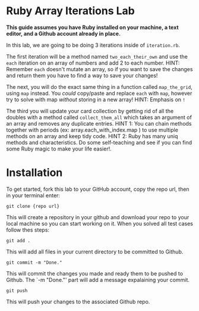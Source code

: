 # Ruby Array Iterations Lab
<strong>This guide assumes you have Ruby installed on your machine, a text editor, and a Github account already in place.</strong>

In this lab, we are going to be doing 3 iterations inside of `iteration.rb`. 

The first iteration will be a method named `two_each_their_own` and use the `each` iteration on an array of numbers and add 2 to each number. HINT: Remember `each` doesn't mutate an array, so if you want to save the changes and return them you have to find a way to save your changes!

The next, you will do the exact same thing in a function called `map_the_grid`,  using `map` instead. You *could* copy/paste and replace `each` with `map`, however try to solve with map *without* storing in a new array! HINT: Emphasis on `!`

The third you will update your card collection by getting rid of all the doubles with a method called `collect_them_all` which takes an argument of an array and removes any duplicate entries. HINT 1: You can chain methods together with periods (ex: array.each_with_index.map ) to use multiple methods on an array and keep tidy code. HINT 2: Ruby has many uniq methods and characteristics. Do some self-teaching and see if you can find some Ruby magic to make your life easier!.



# Installation 
To get started, fork this lab to your GitHub account, copy the repo url, then in your terminal enter:

```
git clone {repo url}
```

This will create a repository in your github and download your repo to your local machine so you can start working on it. When you solved all test cases follow thes steps:

```
git add .
```
This will add all files in your current directory to be committed to Github.

```
git commit -m "Done."
```
This will commit the changes you made and ready them to be pushed to Github. The `-m "Done."' part will add a message expalaining your commit.

```
git push
```
This will push your changes to the associated Github repo.